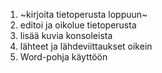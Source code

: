 1. ~kirjoita tietoperusta loppuun~
2. editoi ja oikolue tietoperusta
3. lisää kuvia konsoleista
4. lähteet ja lähdeviittaukset oikein
5. Word-pohja käyttöön
